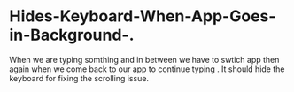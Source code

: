 # Hides-Keyboard-When-App-Goes-in-Background-.
When we are typing somthing and in between we have to swtich app then again when we come back to our app to continue typing . It should hide the keyboard for fixing the scrolling issue.
